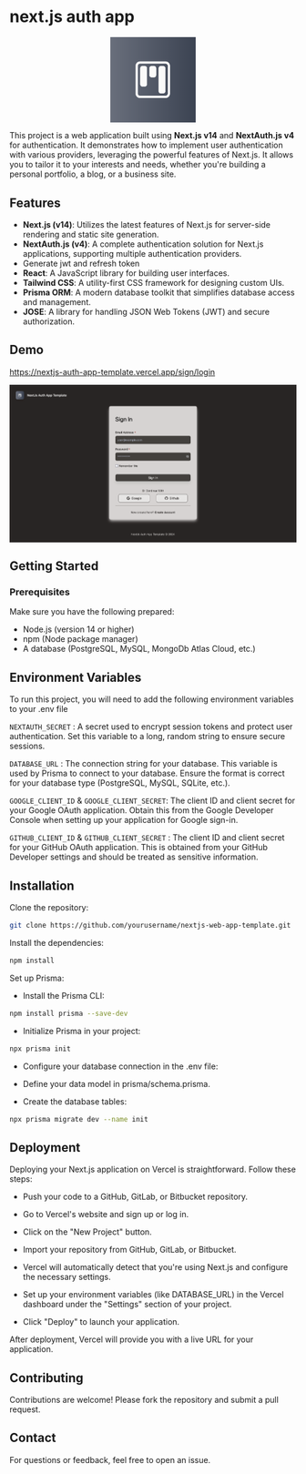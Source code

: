# next.js auth app

<p align="center"><img align="center" width="150" src="public/SiteIcon.png"/></p>

This project is a web application built using **Next.js v14** and **NextAuth.js v4** for authentication. It demonstrates how to implement user authentication with various providers, leveraging the powerful features of Next.js. It allows you to tailor it to your interests and needs, whether you're building a personal portfolio, a blog, or a business site.

## Features

- **Next.js (v14)**: Utilizes the latest features of Next.js for server-side rendering and static site generation.
- **NextAuth.js (v4)**: A complete authentication solution for Next.js applications, supporting multiple authentication providers.
- Generate jwt and refresh token
- **React**: A JavaScript library for building user interfaces.
- **Tailwind CSS**: A utility-first CSS framework for designing custom UIs.
- **Prisma ORM**: A modern database toolkit that simplifies database access and management.
- **JOSE**: A library for handling JSON Web Tokens (JWT) and secure authorization.

## Demo

https://nextjs-auth-app-template.vercel.app/sign/login

<p align="center"><img align="center" width="800" src="public/SitePreview.png"/></p>

## Getting Started

### Prerequisites

Make sure you have the following prepared:

- Node.js (version 14 or higher)
- npm (Node package manager)
- A database (PostgreSQL, MySQL, MongoDb Atlas Cloud, etc.)

## Environment Variables

To run this project, you will need to add the following environment variables to your .env file

`NEXTAUTH_SECRET` : A secret used to encrypt session tokens and protect user authentication. Set this variable to a long, random string to ensure secure sessions.

`DATABASE_URL` : The connection string for your database. This variable is used by Prisma to connect to your database. Ensure the format is correct for your database type (PostgreSQL, MySQL, SQLite, etc.).

`GOOGLE_CLIENT_ID` & `GOOGLE_CLIENT_SECRET`: The client ID and client secret for your Google OAuth application. Obtain this from the Google Developer Console when setting up your application for Google sign-in.

`GITHUB_CLIENT_ID` & `GITHUB_CLIENT_SECRET` : The client ID and client secret for your GitHub OAuth application. This is obtained from your GitHub Developer settings and should be treated as sensitive information.

## Installation

Clone the repository:

```bash
git clone https://github.com/yourusername/nextjs-web-app-template.git
```

Install the dependencies:

```bash
npm install
```

Set up Prisma:

- Install the Prisma CLI:

```bash
npm install prisma --save-dev
```

- Initialize Prisma in your project:

```bash
npx prisma init
```

- Configure your database connection in the .env file:

- Define your data model in prisma/schema.prisma.

- Create the database tables:

```bash
npx prisma migrate dev --name init
```

## Deployment

Deploying your Next.js application on Vercel is straightforward. Follow these steps:

- Push your code to a GitHub, GitLab, or Bitbucket repository.

- Go to Vercel's website and sign up or log in.

- Click on the "New Project" button.

- Import your repository from GitHub, GitLab, or Bitbucket.

- Vercel will automatically detect that you're using Next.js and configure the necessary settings.

- Set up your environment variables (like DATABASE_URL) in the Vercel dashboard under the "Settings" section of your project.

- Click "Deploy" to launch your application.

After deployment, Vercel will provide you with a live URL for your application.

## Contributing

Contributions are welcome! Please fork the repository and submit a pull request.

## Contact

For questions or feedback, feel free to open an issue.
